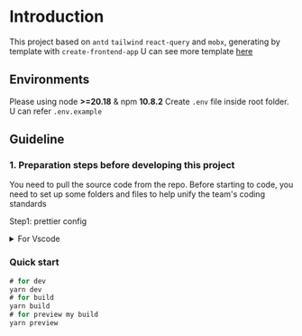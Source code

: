 # Introduction
This project based on `antd` `tailwind` `react-query` and `mobx`, generating by template with `create-frontend-app`
U can see more template [here](https://github.com/Duc-Developer/init-frontend-app)

## Environments

Please using node **>=20.18** & npm **10.8.2**
Create `.env` file inside root folder. U can refer `.env.example`

## Guideline

### 1. Preparation steps before developing this project

You need to pull the source code from the repo. Before starting to code, you need to set up some folders and files to help unify the team's coding standards

Step1: prettier config

<details>
<summary>For Vscode</summary>
If you used vscode, you must config this line bellow in .vscode/setting.json.
If you don't already have it, please create it.

```javascript
{
    ...,
    "editor.formatOnSave": true,
    "editor.defaultFormatter": "esbenp.prettier-vscode"
}
```

</details>

### Quick start
```javascript
# for dev
yarn dev
# for build
yarn build
# for preview my build
yarn preview
```
